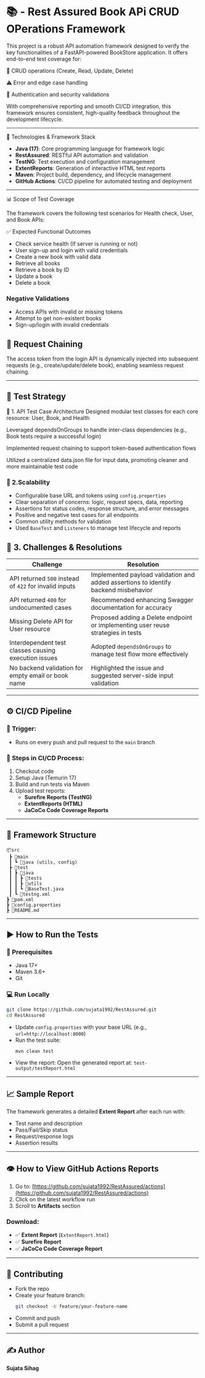 # 📚 - Rest Assured Book APi CRUD OPerations Framework

This project is a robust API automation framework designed to verify the key functionalities of a FastAPI-powered BookStore application. It offers end-to-end test coverage for:

🔁 CRUD operations (Create, Read, Update, Delete)

⚠️ Error and edge case handling

🔐 Authentication and security validations

With comprehensive reporting and smooth CI/CD integration, this framework ensures consistent, high-quality feedback throughout the development lifecycle.

---

🔧 Technologies & Framework Stack

- **Java (17)**: Core programming language for framework logic  
- **RestAssured**: RESTful API automation and validation  
- **TestNG**: Test execution and configuration management  
- **ExtentReports**: Generation of interactive HTML test reports  
- **Maven**: Project build, dependency, and lifecycle management  
- **GitHub Actions**: CI/CD pipeline for automated testing and deployment  

---

📊 Scope of Test Coverage

The framework covers the following test scenarios for Health check, User, and Book APIs:

✅ Expected Functional Outcomes
- Check service health (If server is running or not)
- User sign-up and login with valid credentials
- Create a new book with valid data
- Retrieve all books
- Retrieve a book by ID
- Update a book
- Delete a book

### Negative Validations
- Access APIs with invalid or missing tokens
- Attempt to get non-existent books
- Sign-up/login with invalid credentials


## 🔗 Request Chaining

The access token from the login API is dynamically injected into subsequent requests (e.g., create/update/delete book), enabling seamless request chaining.

---

## 📘 Test Strategy

🧪 1. API Test Case Architecture
Designed modular test classes for each core resource: User, Book, and Health

Leveraged dependsOnGroups to handle inter-class dependencies (e.g., Book tests require a successful login)

Implemented request chaining to support token-based authentication flows

Utilized a centralized data.json file for input data, promoting cleaner and more maintainable test code



### 🧰 2.Scalability
- Configurable base URL and tokens using `config.properties`
- Clear separation of concerns: logic, request specs, data, reporting
- Assertions for status codes, response structure, and error messages
- Positive and negative test cases for all endpoints
- Common utility methods for validation
- Used `BaseTest` and `Listeners` to manage test lifecycle and reports

 ## 🧠 3. Challenges & Resolutions

| **Challenge**                                          | **Resolution**                                                                      |
| ------------------------------------------------------ | ----------------------------------------------------------------------------------- |
| API returned `500` instead of `422` for invalid inputs | Implemented payload validation and added assertions to identify backend misbehavior |
| API returned `400` for undocumented cases              | Recommended enhancing Swagger documentation for accuracy                            |
| Missing Delete API for User resource                   | Proposed adding a Delete endpoint or implementing user reuse strategies in tests    |
| Interdependent test classes causing execution issues   | Adopted `dependsOnGroups` to manage test flow more effectively                      |
| No backend validation for empty email or book name     | Highlighted the issue and suggested server-side input validation                    |


---

## ⚙️ CI/CD Pipeline

### 🔁 Trigger:
- Runs on every push and pull request to the `main` branch

### 🚀 Steps in CI/CD Process:
1. Checkout code
2. Setup Java (Temurin 17)
3. Build and run tests via Maven
4. Upload test reports:
   - **Surefire Reports (TestNG)**
   - **ExtentReports (HTML)**
   - **JaCoCo Code Coverage Reports**

---

## 🧱 Framework Structure

```
📦src
 ┣ 📂main
 ┃ ┗ 📂java (utils, config)
 ┣ 📂test
 ┃ ┣ 📂java
 ┃ ┃ ┣ 📂tests
 ┃ ┃ ┣ 📂utils
 ┃ ┃ ┗ 📜BaseTest.java
 ┃ ┗ 📜testng.xml
┣ 📜pom.xml
┣ 📜config.properties
┣ 📜README.md
```

---

## ▶️ How to Run the Tests

### 🔧 Prerequisites
- Java 17+
- Maven 3.6+
- Git

### 💻 Run Locally
```bash
git clone https://github.com/sujata1992/RestAssured.git
cd RestAssured
```

- Update `config.properties` with your base URL (e.g., `url=http://localhost:8000`)
- Run the test suite:
  ```bash
  mvn clean test
  ```
- View the report:
  Open the generated report at: `test-output/testReport.html`

---

## 📈 Sample Report

The framework generates a detailed **Extent Report** after each run with:

- Test name and description
- Pass/Fail/Skip status
- Request/response logs
- Assertion results

---

## 👁️ How to View GitHub Actions Reports

1. Go to: [https://github.com/sujata1992/RestAssured/actions](https://github.com/sujata1992/RestAssured/actions)
2. Click on the latest workflow run
3. Scroll to **Artifacts** section

### Download:
- ✅ **Extent Report** (`ExtentReport.html`)
- ✅ **Surefire Report**
- ✅ **JaCoCo Code Coverage Report**

---

## 🤝 Contributing

- Fork the repo
- Create your feature branch:
  ```bash
  git checkout -b feature/your-feature-name
  ```
- Commit and push
- Submit a pull request

---

## ✍️ Author

**Sujata Sihag**
